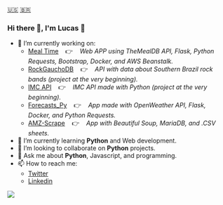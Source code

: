 [🇺🇸](#)
[🇧🇷](https://github.com/snlucas/snlucas/blob/main/README_BR.md)


### Hi there 👋, I'm Lucas 🙂

- 🔭 I’m currently working on:
  - [Meal Time](https://github.com/snlucas/meal-time) &nbsp;&nbsp; 👉 &nbsp;&nbsp; *Web APP using TheMealDB API, Flask, Python Requests, Bootstrap, Docker, and AWS Beanstalk.*
  - [RockGauchoDB](https://github.com/snlucas/rock-gaucho-db) &nbsp;&nbsp; 👉 &nbsp;&nbsp; *API with data about Southern Brazil rock bands (project at the very beginning).*
  - [IMC API](https://github.com/snlucas/IMC-API) &nbsp;&nbsp; 👉 &nbsp;&nbsp; *IMC API made with Python (project at the very beginning).*
  - [Forecasts_Py](https://github.com/snlucas/Forecasts_Py) &nbsp;&nbsp; 👉 &nbsp;&nbsp; *App made with OpenWeather API, Flask, Docker, and Python Requests.*
  - [AMZ-Scrape](https://github.com/snlucas/AMZ-Scrape) &nbsp;&nbsp; 👉 &nbsp;&nbsp; *App with Beautiful Soup, MariaDB, and .CSV sheets.*
- 🌱 I’m currently learning **Python** and Web development.
- 👯 I’m looking to collaborate on **Python** projects.
- 💬 Ask me about **Python**, Javascript, and programming.
- 📫 How to reach me:
  - [Twitter](https://twitter.com/synclucas)
  - [Linkedin](https://www.linkedin.com/in/sn-lucas/)


<img src="https://github-readme-stats.vercel.app/api?username=snlucas&&show_icons=true&title_color=d11b54&icon_color=a8066a&text_color=37d368&bg_color=191919">
